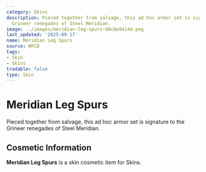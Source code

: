 ```yaml
---
category: Skins
description: Pieced together from salvage, this ad hoc armor set is signature to the
  Grineer renegades of Steel Meridian.
image: ../images/meridian-leg-spurs-80c0a9414d.png
last_updated: '2025-09-17'
name: Meridian Leg Spurs
source: WFCD
tags:
- Skin
- Skins
tradable: false
type: Skin
---
```


# Meridian Leg Spurs

Pieced together from salvage, this ad hoc armor set is signature to the Grineer renegades of Steel Meridian.

## Cosmetic Information

**Meridian Leg Spurs** is a skin cosmetic item for Skins.

